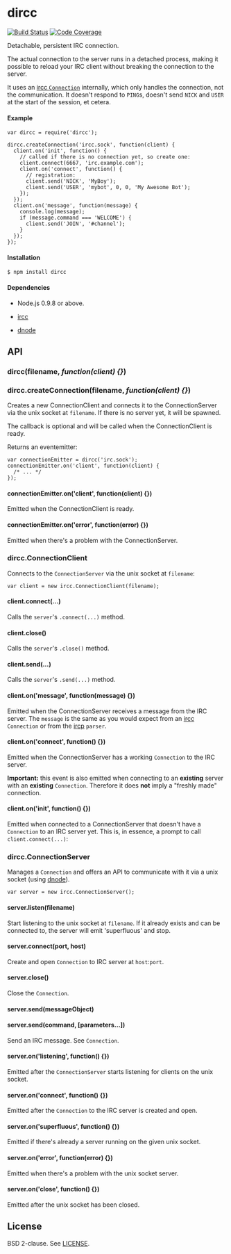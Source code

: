 # dircc

[![Build Status](https://drone.io/github.com/PPvG/node-dircc/status.png)](https://drone.io/github.com/PPvG/node-dircc/latest) [![Code Coverage](https://drone.io/github.com/PPvG/node-dircc/files/coverage.png)](https://drone.io/github.com/PPvG/node-dircc/files/coverage.html)

Detachable, persistent IRC connection.

The actual connection to the server runs in a detached process, making it possible to reload your IRC client without breaking the connection to the server.

It uses an [ircc `Connection`][ircc] internally, which only handles the connection, not the communication. It doesn't respond to `PING`s, doesn't send `NICK` and `USER` at the start of the session, et cetera.

  [ircc]: https://npmjs.org/package/ircc

#### Example

    var dircc = require('dircc');

    dircc.createConnection('ircc.sock', function(client) {
      client.on('init', function() {
        // called if there is no connection yet, so create one:
        client.connect(6667, 'irc.example.com');
        client.on('connect', function() {
          // registration:
          client.send('NICK', 'MyBoy');
          client.send('USER', 'mybot', 0, 0, 'My Awesome Bot');
        });
      });
      client.on('message', function(message) {
        console.log(message);
        if (message.command === 'WELCOME') {
          client.send('JOIN', '#channel');
        }
      });
    });

#### Installation

`$ npm install dircc`

#### Dependencies

- Node.js 0.9.8 or above.
- [ircc][ircc]
- [dnode][dnode]

  [dnode]: https://github.com/substack/dnode


## API

### dircc(filename, *function(client) {}*)
### dircc.createConnection(filename, *function(client) {}*)

Creates a new ConnectionClient and connects it to the ConnectionServer via the unix socket at `filename`. If there is no server yet, it will be spawned.

The callback is optional and will be called when the ConnectionClient is ready.

Returns an eventemitter:

    var connectionEmitter = dircc('irc.sock');
    connectionEmitter.on('client', function(client) {
      /* ... */
    });

#### connectionEmitter.on('client', function(client) {})

Emitted when the ConnectionClient is ready.

#### connectionEmitter.on('error', function(error) {})

Emitted when there's a problem with the ConnectionServer.


### dircc.ConnectionClient

Connects to the `ConnectionServer` via the unix socket at `filename`:

    var client = new ircc.ConnectionClient(filename);

#### client.connect(...)

Calls the `server`'s `.connect(...)` method.

#### client.close()

Calls the `server`'s `.close()` method.

#### client.send(...)

Calls the `server`'s `.send(...)` method.

#### client.on('message', function(message) {})

Emitted when the ConnectionServer receives a message from the IRC server. The `message` is the same as you would expect from an [ircc][ircc] `Connection` or from the [ircp][ircp] `parser`.

  [ircp]: https://npmjs.org/package/ircp

#### client.on('connect', function() {})

Emitted when the ConnectionServer has a working `Connection` to the IRC server.

**Important:** this event is also emitted when connecting to an **existing** server with an **existing** `Connection`. Therefore it does **not** imply a "freshly made" connection.

#### client.on('init', function() {})

Emitted when connected to a ConnectionServer that doesn't have a `Connection` to an IRC server yet. This is, in essence, a prompt to call `client.connect(...)`:


### dircc.ConnectionServer

Manages a `Connection` and offers an API to communicate with it via a unix socket (using [dnode][dnode]).

    var server = new ircc.ConnectionServer();

#### server.listen(filename)

Start listening to the unix socket at `filename`. If it already exists and can be connected to, the server will emit 'superfluous' and stop.

#### server.connect(port, host)

Create and open `Connection` to IRC server at `host`:`port`.

#### server.close()

Close the `Connection`.

#### server.send(messageObject)
#### server.send(command, [parameters...])

Send an IRC message. See `Connection`.

#### server.on('listening', function() {})

Emitted after the `ConnectionServer` starts listening for clients on the unix socket.

#### server.on('connect', function() {})

Emitted after the `Connection` to the IRC server is created and open.

#### server.on('superfluous', function() {})

Emitted if there's already a server running on the given unix socket.

#### server.on('error', function(error) {})

Emitted when there's a problem with the unix socket server.

#### server.on('close', function() {})

Emitted after the unix socket has been closed.


## License

BSD 2-clause. See [LICENSE](https://github.com/PPvG/node-dircc/blob/master/LICENSE).